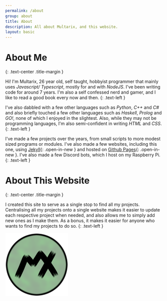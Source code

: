 ```yaml
---
permalink: /about
group: about
title: About
description: All about Multarix, and this website.
layout: basic
---
```



# About Me
{: .text-center .title-margin }

Hi! I'm Multarix, <span class="my-age">26</span> year old, self taught, hobbyist programmer that mainly uses *Javascript/ Typescript*, mostly for and with *NodeJS*. I've been writing code for around <span class="year-started">7</span> years. I'm also a self confessed nerd and gamer, and I like to read a good book every now and then.
{: .text-left }

I've also dabbled with a few other languages such as *Python*, *C++* and *C#* and also briefly touched a few other languages such as *Haskell*, *Prolog* and *GO!*, none of which I enjoyed in the slightest. Also, while they may not be programming languages, I'm also semi-confident in writing *HTML* and *CSS*.
{: .text-left }

I've made a few projects over the years, from small scripts to more modest sized programs or modules. I've also made a few websites, including this one, using [Jekyll](https://jekyllrb.com/){: .open-in-new } and hosted on [Github Pages](https://pages.github.com/){: .open-in-new }. I've also made a few Discord bots, which I host on my Raspberry Pi.
{: .text-left }
<br>

# About This Website
{: .text-center .title-margin }

I created this site to serve as a single stop to find all my projects. Centralising all my projects onto a single website makes it easier to update each respective project when needed, and also allows me to simply add new ones as I make them. As a bonus, it makes it easier for anyone who wants to find my projects to do so.
{: .text-left }

<div class="text-center">
	<img src="/assets/images/site-logo.png" height="200px" width="200px" alt="Site Logo">
</div>


<script>
// Auto magical updating of the year
document.querySelector('.my-age').innerText = new Date().getFullYear() - 1997;
document.querySelector('.year-started').innerText = new Date().getFullYear() - 2016;
</script>
